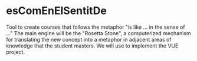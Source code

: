# esComEnElSentitDe
Tool to create courses that follows the metaphor "is like ... in the sense of ..."
The main engine will be the "Rosetta Stone", a computerized mechanism for translating the new concept into a metaphor in adjacent areas of knowledge that the student masters.
We will use to implement the VUE project.
